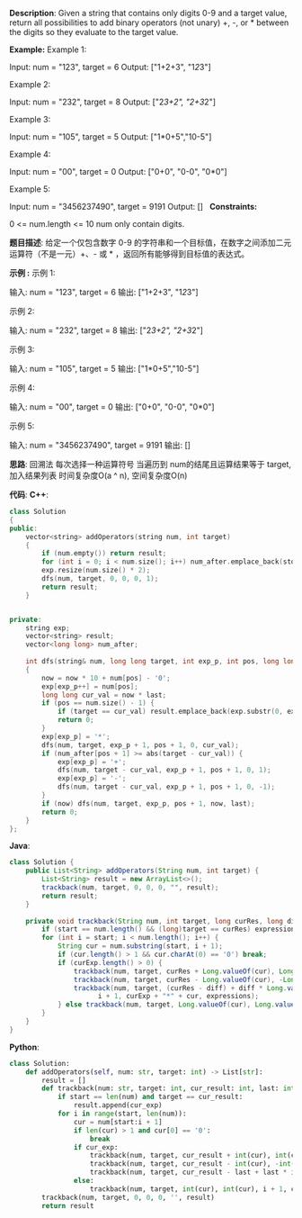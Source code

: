 __Description__:
Given a string that contains only digits 0-9 and a target value, return all possibilities to add binary operators (not unary) +, -, or * between the digits so they evaluate to the target value.

__Example:__
Example 1:

Input: num = "123", target = 6
Output: ["1+2+3", "1*2*3"] 

Example 2:

Input: num = "232", target = 8
Output: ["2*3+2", "2+3*2"]

Example 3:

Input: num = "105", target = 5
Output: ["1*0+5","10-5"]

Example 4:

Input: num = "00", target = 0
Output: ["0+0", "0-0", "0*0"]

Example 5:

Input: num = "3456237490", target = 9191
Output: []
 
__Constraints:__

0 <= num.length <= 10
num only contain digits.

__题目描述__:
给定一个仅包含数字 0-9 的字符串和一个目标值，在数字之间添加二元运算符（不是一元）+、- 或 * ，返回所有能够得到目标值的表达式。

__示例 :__
示例 1:

输入: num = "123", target = 6
输出: ["1+2+3", "1*2*3"] 

示例 2:

输入: num = "232", target = 8
输出: ["2*3+2", "2+3*2"]

示例 3:

输入: num = "105", target = 5
输出: ["1*0+5","10-5"]

示例 4:

输入: num = "00", target = 0
输出: ["0+0", "0-0", "0*0"]

示例 5:

输入: num = "3456237490", target = 9191
输出: []

__思路__:
回溯法
每次选择一种运算符号
当遍历到 num的结尾且运算结果等于 target, 加入结果列表
时间复杂度O(a ^ n), 空间复杂度O(n)

__代码__:
__C++__:
```C++
class Solution 
{
public:
    vector<string> addOperators(string num, int target) 
    {
        if (num.empty()) return result;
        for (int i = 0; i < num.size(); i++) num_after.emplace_back(stoll(num.substr(i)));
        exp.resize(num.size() * 2);
        dfs(num, target, 0, 0, 0, 1);
        return result;
    }


private:
    string exp;
    vector<string> result;
    vector<long long> num_after;
    
    int dfs(string& num, long long target, int exp_p, int pos, long long now, long long last) 
    {
        now = now * 10 + num[pos] - '0';
        exp[exp_p++] = num[pos];
        long long cur_val = now * last;
        if (pos == num.size() - 1) {
            if (target == cur_val) result.emplace_back(exp.substr(0, exp_p));
            return 0;
        }
        exp[exp_p] = '*';
        dfs(num, target, exp_p + 1, pos + 1, 0, cur_val);
        if (num_after[pos + 1] >= abs(target - cur_val)) {
            exp[exp_p] = '+';
            dfs(num, target - cur_val, exp_p + 1, pos + 1, 0, 1);
            exp[exp_p] = '-';
            dfs(num, target - cur_val, exp_p + 1, pos + 1, 0, -1);
        }
        if (now) dfs(num, target, exp_p, pos + 1, now, last);
        return 0;
    }
};
```

__Java__:
```Java
class Solution {
    public List<String> addOperators(String num, int target) {
        List<String> result = new ArrayList<>();
        trackback(num, target, 0, 0, 0, "", result);
        return result;
    }
    
    private void trackback(String num, int target, long curRes, long diff, int start, String curExp, List<String> expressions) {
        if (start == num.length() && (long)target == curRes) expressions.add(new String(curExp));
        for (int i = start; i < num.length(); i++) {
            String cur = num.substring(start, i + 1);
            if (cur.length() > 1 && cur.charAt(0) == '0') break;
            if (curExp.length() > 0) {
                trackback(num, target, curRes + Long.valueOf(cur), Long.valueOf(cur), i + 1, curExp + "+" + cur, expressions);
                trackback(num, target, curRes - Long.valueOf(cur), -Long.valueOf(cur), i + 1, curExp + "-" + cur, expressions);
                trackback(num, target, (curRes - diff) + diff * Long.valueOf(cur), diff * Long.valueOf(cur),
                      i + 1, curExp + "*" + cur, expressions);
            } else trackback(num, target, Long.valueOf(cur), Long.valueOf(cur), i + 1, cur, expressions);
        }
    }
}
```

__Python__:
```Python
class Solution:
    def addOperators(self, num: str, target: int) -> List[str]:
        result = []
        def trackback(num: str, target: int, cur_result: int, last: int, start: int, cur_exp: str, result: List[str]) -> None:
            if start == len(num) and target == cur_result:
                result.append(cur_exp)
            for i in range(start, len(num)):
                cur = num[start:i + 1]
                if len(cur) > 1 and cur[0] == '0':
                    break
                if cur_exp:
                    trackback(num, target, cur_result + int(cur), int(cur), i + 1, cur_exp + '+' + cur, result)
                    trackback(num, target, cur_result - int(cur), -int(cur), i + 1, cur_exp + '-' + cur, result)
                    trackback(num, target, cur_result - last + last * int(cur), int(cur) * last, i + 1, cur_exp + '*' + cur, result)
                else:
                    trackback(num, target, int(cur), int(cur), i + 1, cur, result)
        trackback(num, target, 0, 0, 0, '', result)
        return result
```
